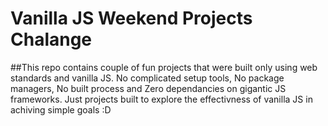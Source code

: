 # Vanilla JS Weekend Projects Chalange

##This repo contains couple of fun projects that were built only using web standards and vanilla JS. 
No complicated setup tools, No package managers, No built process and Zero dependancies on gigantic JS frameworks. Just projects built to explore the effectivness of vanilla JS in achiving simple goals :D
